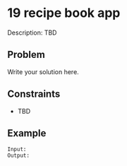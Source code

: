 # 19 recipe book app

Description: TBD

## Problem

Write your solution here.

## Constraints

- TBD

## Example

```
Input:
Output:
```

